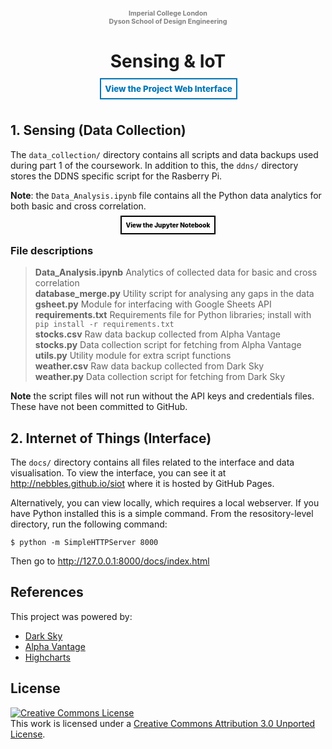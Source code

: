 <p align="center" style="text-align: center;
    font-weight: bolder;
    font-size: 0.8em;
    color: grey;
    padding: 20pt 0 0 0;
    font-size: 8pt;">
	Imperial College London<br>Dyson School of Design Engineering
</p>
<h1 align="center">
	  Sensing & IoT
</h1>

<h4 align="center">
  <a href="http://nebbles.github.io/siot" style="margin-right: 13px;
    margin-left: 15px;
    padding: 0px 3px;
    border: 2px solid #0077b5;
    color: #0077b5;
    font-size: 10pt;
    line-height: 16px;
    font-weight: 800;
    text-decoration: none;
    padding: 5pt;">View the Project Web Interface</a>
  <br>
  <br>
</h4>

## 1. Sensing (Data Collection)

The `data_collection/` directory contains all scripts and data backups used during part 1 of the coursework. In addition to this, the `ddns/` directory stores the DDNS specific script for the Rasberry Pi.

**Note**: the `Data_Analysis.ipynb` file contains all the Python data analytics for both basic and cross correlation.

<p align="center">
	<a href="https://github.com/nebbles/siot" target="_blank" style="padding: 0px 3px;
    border: 2px solid black;
    color: black;
    font-size: 10px;
    line-height: 16px;
    font-weight: 800;
    text-decoration: none;
    padding: 5pt;">View the Jupyter Notebook</a>
</p>


### File descriptions

> **Data_Analysis.ipynb** Analytics of collected data for basic and cross correlation  
> **database_merge.py**   Utility script for analysing any gaps in the data  
> **gsheet.py**           Module for interfacing with Google Sheets API  
> **requirements.txt**    Requirements file for Python libraries; install with `pip install -r requirements.txt`  
> **stocks.csv**          Raw data backup collected from Alpha Vantage  
> **stocks.py**           Data collection script for fetching from Alpha Vantage  
> **utils.py**            Utility module for extra script functions  
> **weather.csv**         Raw data backup collected from Dark Sky  
> **weather.py**          Data collection script for fetching from Dark Sky  

**Note** the script files will not run without the API keys and credentials files. These have not been committed to GitHub.

## 2. Internet of Things (Interface)

The `docs/` directory contains all files related to the interface and data visualisation. To view the interface, you can see it at http://nebbles.github.io/siot where it is hosted by GitHub Pages.

Alternatively, you can view locally, which requires a local webserver. If you have Python installed this is a simple command. From the resository-level directory, run the following command:

```
$ python -m SimpleHTTPServer 8000
```

Then go to http://127.0.0.1:8000/docs/index.html

## References

This project was powered by:

- [Dark Sky](https://darksky.net/dev)
- [Alpha Vantage](https://www.alphavantage.co/)
- [Highcharts](https://www.highcharts.com/)

## License

<a rel="license" href="http://creativecommons.org/licenses/by/3.0/"><img alt="Creative Commons License" style="border-width:0" src="https://i.creativecommons.org/l/by/3.0/88x31.png" /></a><br />This work is licensed under a <a rel="license" href="http://creativecommons.org/licenses/by/3.0/">Creative Commons Attribution 3.0 Unported License</a>.
